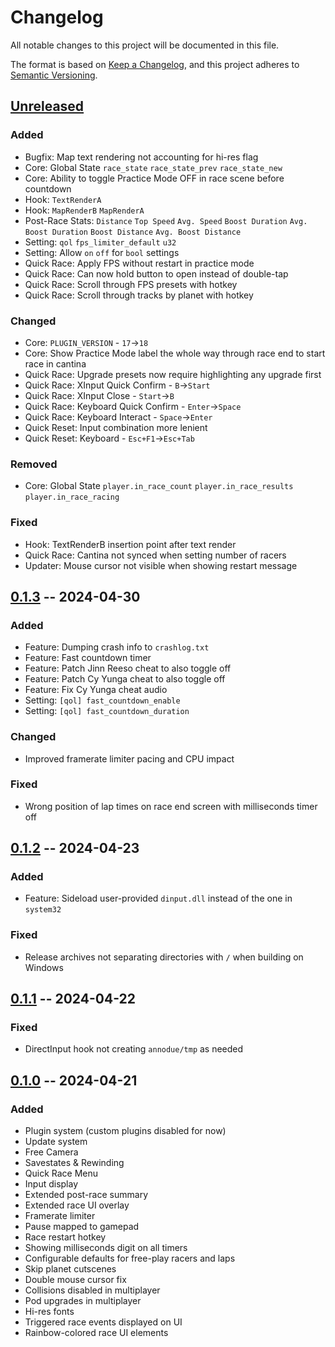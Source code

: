 # Changelog

All notable changes to this project will be documented in this file.

The format is based on [Keep a Changelog](https://keepachangelog.com/en/1.1.0/),
and this project adheres to [Semantic Versioning](https://semver.org/spec/v2.0.0.html).

## [Unreleased]

### Added

- Bugfix: Map text rendering not accounting for hi-res flag
- Core: Global State `race_state` `race_state_prev` `race_state_new`
- Core: Ability to toggle Practice Mode OFF in race scene before countdown
- Hook: `TextRenderA`
- Hook: `MapRenderB` `MapRenderA`
- Post-Race Stats: `Distance` `Top Speed` `Avg. Speed` `Boost Duration` `Avg. Boost Duration` `Boost Distance` `Avg. Boost Distance`
- Setting: `qol` `fps_limiter_default` `u32`
- Setting: Allow `on` `off` for `bool` settings
- Quick Race: Apply FPS without restart in practice mode
- Quick Race: Can now hold button to open instead of double-tap
- Quick Race: Scroll through FPS presets with hotkey
- Quick Race: Scroll through tracks by planet with hotkey


### Changed

- Core: `PLUGIN_VERSION` - `17`→`18`
- Core: Show Practice Mode label the whole way through race end to start race in cantina
- Quick Race: Upgrade presets now require highlighting any upgrade first
- Quick Race: XInput Quick Confirm - `B`→`Start`
- Quick Race: XInput Close - `Start`→`B`
- Quick Race: Keyboard Quick Confirm - `Enter`→`Space`
- Quick Race: Keyboard Interact - `Space`→`Enter`
- Quick Reset: Input combination more lenient
- Quick Reset: Keyboard - `Esc+F1`→`Esc+Tab`

### Removed

- Core: Global State `player.in_race_count` `player.in_race_results` `player.in_race_racing`

### Fixed

- Hook: TextRenderB insertion point after text render
- Quick Race: Cantina not synced when setting number of racers
- Updater: Mouse cursor not visible when showing restart message

## [0.1.3] -- 2024-04-30

### Added

- Feature: Dumping crash info to `crashlog.txt`
- Feature: Fast countdown timer
- Feature: Patch Jinn Reeso cheat to also toggle off
- Feature: Patch Cy Yunga cheat to also toggle off
- Feature: Fix Cy Yunga cheat audio
- Setting: `[qol] fast_countdown_enable`
- Setting: `[qol] fast_countdown_duration`

### Changed

- Improved framerate limiter pacing and CPU impact

### Fixed

- Wrong position of lap times on race end screen with milliseconds timer off

## [0.1.2] -- 2024-04-23

### Added

- Feature: Sideload user-provided `dinput.dll` instead of the one in `system32`

### Fixed

- Release archives not separating directories with `/` when building on Windows

## [0.1.1] -- 2024-04-22

### Fixed

- DirectInput hook not creating `annodue/tmp` as needed

## [0.1.0] -- 2024-04-21

### Added

- Plugin system (custom plugins disabled for now)
- Update system
- Free Camera
- Savestates & Rewinding
- Quick Race Menu
- Input display
- Extended post-race summary
- Extended race UI overlay
- Framerate limiter
- Pause mapped to gamepad
- Race restart hotkey
- Showing milliseconds digit on all timers
- Configurable defaults for free-play racers and laps
- Skip planet cutscenes
- Double mouse cursor fix
- Collisions disabled in multiplayer
- Pod upgrades in multiplayer
- Hi-res fonts
- Triggered race events displayed on UI
- Rainbow-colored race UI elements

[unreleased]: https://github.com/olivierlacan/keep-a-changelog/compare/0.1.3...HEAD
[0.1.3]: https://github.com/olivierlacan/keep-a-changelog/compare/0.1.2...0.1.3
[0.1.2]: https://github.com/olivierlacan/keep-a-changelog/compare/0.1.1...0.1.2
[0.1.1]: https://github.com/olivierlacan/keep-a-changelog/compare/0.1.0...0.1.1
[0.1.0]: https://github.com/olivierlacan/keep-a-changelog/releases/tag/0.1.0
